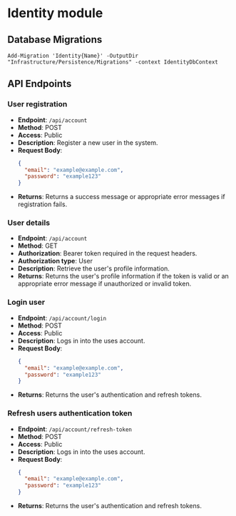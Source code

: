# Identity module

## Database Migrations

```
Add-Migration 'Identity{Name}' -OutputDir "Infrastructure/Persistence/Migrations" -context IdentityDbContext
```

## API Endpoints

### User registration
- **Endpoint**: `/api/account`
- **Method**: POST
- **Access**: Public
- **Description**: Register a new user in the system.
- **Request Body**:
  ```json
  {
    "email": "example@example.com",
    "password": "example123"
  }
  ```
- **Returns**:  Returns a success message or appropriate error messages if registration fails.

### User details
- **Endpoint**: `/api/account`
- **Method**: GET
- **Authorization**: Bearer token required in the request headers.
- **Authorization type**: User
- **Description**: Retrieve the user's profile information.
- **Returns**:  Returns the user's profile information if the token is valid or an appropriate error message if unauthorized or invalid token.

### Login user
- **Endpoint**: `/api/account/login`
- **Method**: POST
- **Access**: Public
- **Description**: Logs in into the uses account.
- **Request Body**:
  ```json
  {
    "email": "example@example.com",
    "password": "example123"
  }
  ```
- **Returns**:  Returns the user's authentication and refresh tokens.

### Refresh users authentication token
- **Endpoint**: `/api/account/refresh-token`
- **Method**: POST
- **Access**: Public
- **Description**: Logs in into the uses account.
- **Request Body**:
  ```json
  {
    "email": "example@example.com",
    "password": "example123"
  }
  ```
- **Returns**:  Returns the user's authentication and refresh tokens.